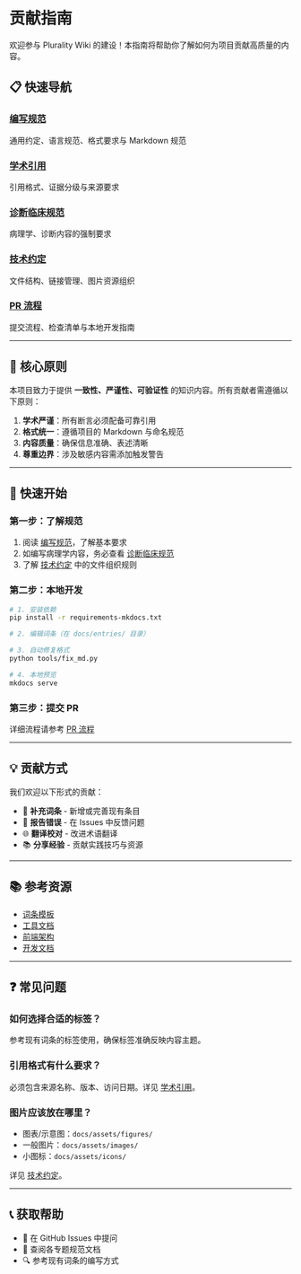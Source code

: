 # 贡献指南

欢迎参与 Plurality Wiki 的建设！本指南将帮助你了解如何为项目贡献高质量的内容。

## 📋 快速导航

### [编写规范](编写规范.md)

通用约定、语言规范、格式要求与 Markdown 规范

### [学术引用](学术引用.md)

引用格式、证据分级与来源要求

### [诊断临床规范](诊断临床规范.md)

病理学、诊断内容的强制要求

### [技术约定](技术约定.md)

文件结构、链接管理、图片资源组织

### [PR 流程](PR流程.md)

提交流程、检查清单与本地开发指南

---

## 🎯 核心原则

本项目致力于提供 **一致性、严谨性、可验证性** 的知识内容。所有贡献者需遵循以下原则：

1. **学术严谨**：所有断言必须配备可靠引用
2. **格式统一**：遵循项目的 Markdown 与命名规范
3. **内容质量**：确保信息准确、表述清晰
4. **尊重边界**：涉及敏感内容需添加触发警告

---

## 🚀 快速开始

### 第一步：了解规范

1. 阅读 [编写规范](编写规范.md)，了解基本要求
2. 如编写病理学内容，务必查看 [诊断临床规范](诊断临床规范.md)
3. 了解 [技术约定](技术约定.md) 中的文件组织规则

### 第二步：本地开发

```bash
# 1. 安装依赖
pip install -r requirements-mkdocs.txt

# 2. 编辑词条（在 docs/entries/ 目录）

# 3. 自动修复格式
python tools/fix_md.py

# 4. 本地预览
mkdocs serve
```

### 第三步：提交 PR

详细流程请参考 [PR 流程](PR流程.md)

---

## 💡 贡献方式

我们欢迎以下形式的贡献：

- 📝 **补充词条** - 新增或完善现有条目
- 🐛 **报告错误** - 在 Issues 中反馈问题
- 🌐 **翻译校对** - 改进术语翻译
- 📚 **分享经验** - 贡献实践技巧与资源

---

## 📚 参考资源

- [词条模板](../TEMPLATE_ENTRY.md)
- [工具文档](../tools/README.md)
- [前端架构](../dev/FRONTEND_ARCHITECTURE.md)
- [开发文档](../dev/)

---

## ❓ 常见问题

### 如何选择合适的标签？

参考现有词条的标签使用，确保标签准确反映内容主题。

### 引用格式有什么要求？

必须包含来源名称、版本、访问日期。详见 [学术引用](学术引用.md)。

### 图片应该放在哪里？

- 图表/示意图：`docs/assets/figures/`
- 一般图片：`docs/assets/images/`
- 小图标：`docs/assets/icons/`

详见 [技术约定](技术约定.md#图片资源组织)。

---

## 📞 获取帮助

- 💬 在 GitHub Issues 中提问
- 📖 查阅各专题规范文档
- 🔍 参考现有词条的编写方式
